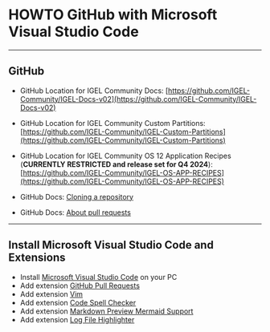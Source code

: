 # HOWTO GitHub with Microsoft Visual Studio Code

-----

## GitHub

- GitHub Location for IGEL Community Docs: [https://github.com/IGEL-Community/IGEL-Docs-v02](https://github.com/IGEL-Community/IGEL-Docs-v02)

- GitHub Location for IGEL Community Custom Partitions: [https://github.com/IGEL-Community/IGEL-Custom-Partitions](https://github.com/IGEL-Community/IGEL-Custom-Partitions)

- GitHub Location for IGEL Community OS 12 Application Recipes (**CURRENTLY RESTRICTED and release set for Q4 2024**): [https://github.com/IGEL-Community/IGEL-OS-APP-RECIPES](https://github.com/IGEL-Community/IGEL-OS-APP-RECIPES)

- GitHub Docs: [Cloning a repository](https://docs.github.com/en/repositories/creating-and-managing-repositories/cloning-a-repository)

- GitHub Docs: [About pull requests](https://docs.github.com/en/pull-requests/collaborating-with-pull-requests/proposing-changes-to-your-work-with-pull-requests/about-pull-requests)

-----

## Install Microsoft Visual Studio Code and Extensions

- Install [Microsoft Visual Studio Code](https://code.visualstudio.com/?wt.mc_id=vscom_downloads) on your PC
- Add extension [GitHub Pull Requests](https://marketplace.visualstudio.com/items?itemName=GitHub.vscode-pull-request-github)
- Add extension [Vim](https://marketplace.visualstudio.com/items?itemName=vscodevim.vim)
- Add extension [Code Spell Checker](https://marketplace.visualstudio.com/items?itemName=streetsidesoftware.code-spell-checker)
- Add extension [Markdown Preview Mermaid Support](https://marketplace.visualstudio.com/items?itemName=bierner.markdown-mermaid)
- Add extension [Log File Highlighter](https://marketplace.visualstudio.com/items?itemName=emilast.LogFileHighlighter)
